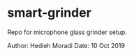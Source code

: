 # smart-grinder
Repo for microphone glass grinder setup. 


Author: Hedieh Moradi
Date: 10 Oct 2019
